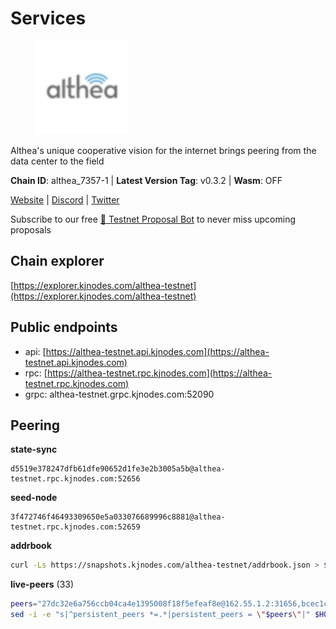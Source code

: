 # Services

<figure><img src="https://raw.githubusercontent.com/kj89/cosmos-images/main/logos/althea.png" width="150" alt=""><figcaption></figcaption></figure>

Althea's unique cooperative vision for the internet  brings peering from the data center to the field

**Chain ID**: althea_7357-1 | **Latest Version Tag**: v0.3.2 | **Wasm**: OFF

[Website](https://www.althea.net) | [Discord](https://discord.gg/ZTKWfpDs) | [Twitter](https://twitter.com/altheanetwork)



Subscribe to our free [🤖 Testnet Proposal Bot](https://t.me/kjnodes_testnet_proposal_bot) to never miss upcoming proposals


## Chain explorer
[https://explorer.kjnodes.com/althea-testnet](https://explorer.kjnodes.com/althea-testnet)

## Public endpoints

* api: [https://althea-testnet.api.kjnodes.com](https://althea-testnet.api.kjnodes.com)
* rpc: [https://althea-testnet.rpc.kjnodes.com](https://althea-testnet.rpc.kjnodes.com)
* grpc: althea-testnet.grpc.kjnodes.com:52090

## Peering

**state-sync**

```text
d5519e378247dfb61dfe90652d1fe3e2b3005a5b@althea-testnet.rpc.kjnodes.com:52656
```

**seed-node**

```text
3f472746f46493309650e5a033076689996c8881@althea-testnet.rpc.kjnodes.com:52659
```

**addrbook**
```bash
curl -Ls https://snapshots.kjnodes.com/althea-testnet/addrbook.json > $HOME/.althea/config/addrbook.json
```

**live-peers** (33)
```bash
peers="27dc32e6a756ccb04ca4e1395008f18f5efeaf8e@162.55.1.2:31656,bcec1c0df99526be43efa248491b87e8a2374ebe@94.130.26.9:26956,4f8729168c5454d04ff4a4d7b51986b2e97c68ff@165.232.104.13:26656,5df46d6901ca3487b640950cd0ffedd315536ca1@161.97.139.245:26656,a3ac64c5c84817f3694a866298399e6ad71ff26c@65.21.53.39:26656,1d9a103d1e24c590bdfb577537eddd19a322f886@65.109.92.240:17886,f6e3f995ba1c3ceed8bd556d9a23d2922d98a9a6@66.172.36.136:14656,0037b2dc30933fa5c027a83be39f0061253ff83b@5.189.157.140:26656,5b6c6d679904ded86d36397e8ea583c122f5ddbd@144.91.102.95:26656,17edf24237b1c2b5b196d344761f964407d05862@65.108.233.109:12456,0d4220d2bbda711183a8db6f45c26b1541fa0d6a@65.109.116.204:21856,76932bbeb29836c6405329c21358d051ef6e33a3@65.109.65.163:21856,c1d2d254a903b58692046b573dd06d2aa629266c@65.109.156.208:02656,d5519e378247dfb61dfe90652d1fe3e2b3005a5b@65.109.68.190:52656,d5040e6aa2f190e04a39dc27e8199786a848e1cd@161.97.99.251:26156,cc542d9fb5f93780fc4004aa67f2b502686a24e8@144.76.27.79:61056,83147260a704b75283ca6da218516ee0eaa82956@170.64.156.36:26656,18643335ebbf1119ef5da9bbb2b65ce651a47ef1@5.9.106.214:26676,2f43ea489479761a7cb7e250b634706d2a441c27@94.19.249.187:29656,6d97969912514e3583dee8e0cca15a383adbde6c@213.246.57.175:26656,4f5eb5164329a61fc898ac75849ae873c8e539c9@66.172.36.135:14656,cd71580f8ab4af6beeaf867702a86ca6f9331f71@65.19.136.133:23296,311a410a9c7dcf7d074f75ce52f882ebae3b1bb7@46.38.232.86:17656,aa500219761eecd7f1f02a8bfd21c6dcdbd3cf42@142.132.232.40:26656,fd54b3d5e49c047dae61ca3a8e430f500eab783c@65.109.92.148:26656,4f3add677b0e4c8dec8b81101ea82620a19d5d0a@65.21.199.148:26633,ba247bdf826a9636a8276d6a00d8004755f6bb18@162.19.238.210:26656,937dcf8c45b7c64e5188a7036427f2ce86383035@95.165.89.222:24126,938388d1a011858d6238bf22944ab2dcba9b22a8@65.108.199.206:36656,0aac1fc75b4a613f6bb7d15c6250350d478227a6@66.45.231.30:11144,90d692d481c1c4739ba8a7045b5552fa8d410901@88.99.164.158:17886,c215cf295b05c1338fdf5070a7b2abde873f5a88@95.217.40.230:26656,93fa6dee174ed6f119223542ed0f622087adab7e@24.199.116.190:26656"
sed -i -e "s|^persistent_peers *=.*|persistent_peers = \"$peers\"|" $HOME/.althea/config/config.toml
```
